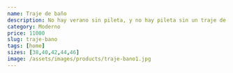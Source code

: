 ```yaml
---
name: Traje de baño
description: No hay verano sin pileta, y no hay pileta sin un traje de banño como este ! Apto pool party
category: Moderno
price: 11000
slug: traje-bano
tags: [home]
sizes: [38,40,42,44,46]
image: /assets/images/products/traje-bano1.jpg
---
```

